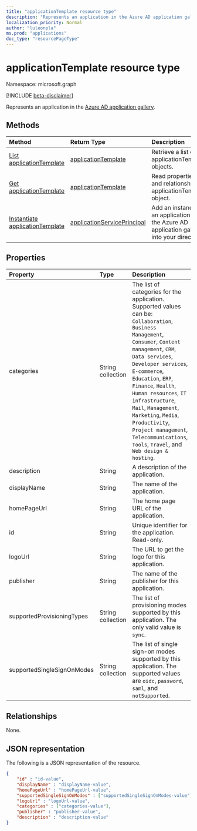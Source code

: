 ```yaml
---
title: "applicationTemplate resource type"
description: "Represents an application in the Azure AD application gallery"
localization_priority: Normal
author: "luleonpla"
ms.prod: "applications"
doc_type: "resourcePageType"
---
```


# applicationTemplate resource type

Namespace: microsoft.graph

[!INCLUDE [beta-disclaimer](../../includes/beta-disclaimer.md)]

Represents an application in the [Azure AD application gallery](/azure/active-directory/saas-apps/tutorial-list).

## Methods

| Method       | Return Type | Description |
|:-------------|:------------|:------------|
|[List applicationTemplate](../api/applicationtemplate-list.md)|[applicationTemplate](applicationtemplate.md)|Retrieve a list of applicationTemplate objects.|
| [Get applicationTemplate](../api/applicationtemplate-get.md) | [applicationTemplate](applicationtemplate.md) | Read properties and relationships of applicationTemplate object. |
|[Instantiate applicationTemplate](../api/applicationtemplate-instantiate.md)|[applicationServicePrincipal](applicationserviceprincipal.md)| Add an instance of an application from the Azure AD application gallery into your directory.|


## Properties

| Property     | Type        | Description |
|:-------------|:------------|:------------|
|categories|String collection|The list of categories for the application. Supported values can be: `Collaboration`, `Business Management`, `Consumer`, `Content management`, `CRM`, `Data services`, `Developer services`, `E-commerce`, `Education`, `ERP`, `Finance`, `Health`, `Human resources`, `IT infrastructure`, `Mail`, `Management`, `Marketing`, `Media`, `Productivity`, `Project management`, `Telecommunications`, `Tools`, `Travel`, and `Web design & hosting`.|
|description|String|A description of the application.|
|displayName|String|The name of the application.|
|homePageUrl|String|The home page URL of the application.|
|id|String| Unique identifier for the application. Read-only.|
|logoUrl|String|The URL to get the logo for this application.|
|publisher|String|The name of the publisher for this application.|
|supportedProvisioningTypes|String collection|The list of provisioning modes supported by this application. The only valid value is `sync`.|
|supportedSingleSignOnModes|String collection|The list of single sign-on modes supported by this application. The supported values are `oidc`, `password`, `saml`, and `notSupported`.|

## Relationships

None.

## JSON representation

The following is a JSON representation of the resource.

<!-- {
  "blockType": "resource",
  "optionalProperties": [

  ],
  "@odata.type": "microsoft.graph.applicationTemplate",
  "keyProperty": "id"
}-->

```json
{
	"id" : "id-value",
	"displayName" : "displayName-value",
	"homePageUrl" : "homePageUrl-value",
	"supportedSingleSignOnModes" : ["supportedSingleSignOnModes-value"],
	"logoUrl" : "logoUrl-value",
	"categories" : ["categories-value"],
	"publisher" : "publisher-value",
	"description" : "description-value"
}
```

<!-- uuid: 16cd6b66-4b1a-43a1-adaf-3a886856ed98
2019-02-04 14:57:30 UTC -->
<!-- {
  "type": "#page.annotation",
  "description": "applicationTemplate resource",
  "keywords": "",
  "section": "documentation",
  "tocPath": ""
}-->



